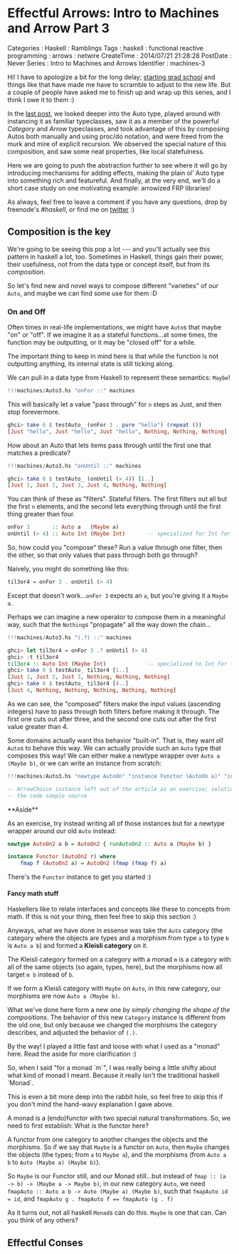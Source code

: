 Effectful Arrows: Intro to Machines and Arrow Part 3
=================================================

Categories
:   Haskell
:   Ramblings
Tags
:   haskell
:   functional reactive programming
:   arrows
:   netwire
CreateTime
:   2014/07/21 21:28:28
PostDate
:   Never
Series
:   Intro to Machines and Arrows
Identifier
:   machines-3

Hi!  I have to apologize a bit for the long delay; [starting grad
school][chapman] and things like that have made me have to scramble to adjust
to the new life.  But a couple of people have asked me to finish up and wrap
up this series, and I think I owe it to them :)

[chapman]:http://blog.jle.im/entry/looking-forward-a-doctorate-program

In the [last post][part2], we looked deeper into the Auto type, played
around with instancing it as familiar typeclasses, saw it as a member of the
powerful *Category* and *Arrow* typeclasses, and took advantage of this by
composing Autos both manually and using proc/do notation, and were freed from
the murk and mire of explicit recursion.  We observed the special nature of
this composition, and saw some neat properties, like local statefulness.

[part2]: http://blog.jle.im/entry/auto-as-category-applicative-arrow-intro-to-machines

Here we are going to push the abstraction further to see where it will go by
introducing mechanisms for adding effects, making the plain ol' Auto type into
something rich and featureful. And finally, at the very end, we'll do a short
case study on one motivating example: arrowized FRP libraries!

As always, feel free to leave a comment if you have any questions, drop by
freenode's *#haskell*, or find me on [twitter][] :)

[twitter]: https://twitter.com/mstk "Twitter"

Composition is the key
----------------------

We're going to be seeing this pop a lot --- and you'll actually see this
pattern in haskell a lot, too.  Sometimes in Haskell, things gain their power,
their usefulness, not from the data type or concept itself, but from its
*composition*.

So let's find new and novel ways to compose different "varieties" of our
`Auto`, and maybe we can find some use for them :D

### On and Off

Often times in real-life implementations, we might have `Auto`s that maybe
"on" or "off".  If we imagine it as a stateful functions...at some times, the
function may be outputting, or it may be "closed off" for a while.

The important thing to keep in mind here is that while the function is not
outputting anything, its internal state is still ticking along.

We can pull in a data type from Haskell to represent these semantics: `Maybe`!

~~~haskell
!!!machines/Auto3.hs "onFor ::" machines
~~~

This will basically let a value "pass through" for `n` steps as Just, and then
stop forevermore.

~~~haskell
ghci> take 6 $ testAuto_ (onFor 3 . pure "hello") (repeat ())
[Just "hello", Just "hello", Just "hello", Nothing, Nothing, Nothing]
~~~

How about an Auto that lets items pass through until the first one that
matches a predicate?

~~~haskell
!!!machines/Auto3.hs "onUntil ::" machines
~~~

~~~haskell
ghci> take 6 $ testAuto_ (onUntil (> 4)) [1..]
[Just 1, Just 2, Just 3, Just 4, Nothing, Nothing]
~~~

You can think of these as "filters".  Stateful filters.  The first filters out
all but the first `n` elements, and the second lets everything through until
the first thing greater than four.

~~~haskell
onFor 3       :: Auto a   (Maybe a)
onUntil (> 4) :: Auto Int (Maybe Int)       -- specialized for Int for fun
~~~

So, how could you "compose" these?  Run a value through one filter, then the
other, so that only values that pass through both go through?

Naively, you might do something like this:

~~~haskell
til3or4 = onFor 3 . onUntil (> 4)
~~~

Except that doesn't work...`onFor 3` expects an `a`, but you're giving it a
`Maybe a`.

Perhaps we can imagine a new operator to compose them in a meaningful way,
such that the `Nothing`s "propagate" all the way down the chain...


~~~haskell
!!!machines/Auto3.hs "(.?) ::" machines
~~~

~~~haskell
ghci> let til3or4 = onFor 3 .? onUntil (> 4)
ghci> :t til3or4
til3or4 :: Auto Int (Maybe Int)             -- specialized to Int for fun
ghci> take 6 $ testAuto_ til3or4 [1..]
[Just 1, Just 2, Just 3, Nothing, Nothing, Nothing]
ghci> take 6 $ testAuto_ til3or4 [4..]
[Just 4, Nothing, Nothing, Nothing, Nothing, Nothing]
~~~

As we can see, the "composed" filters make the input values (ascending
integers) have to pass through both filters before making it through.  The
first one cuts out after three, and the second one cuts out after the first
value greater than 4.

Some domains actually want this behavior "built-in".  That is, they want *all*
`Auto`s to behave this way.  We can actually provide such an `Auto` type that
composes this way!  We can either make a newtype wrapper over
`Auto a (Maybe b)`, or we can write an instance from scratch:

~~~haskell
!!!machines/Auto3.hs "newtype AutoOn" "instance Functor (AutoOn a)" "instance Category AutoOn" "instance Arrow AutoOn" machines

-- ArrowChoice instance left out of the article as an exercise; solution is in
-- the code sample source
~~~

<div class="note">
**Aside**

As an exercise, try instead writing all of those instances but for a newtype
wrapper around our old `Auto` instead:

~~~haskell
newtype AutoOn2 a b = AutoOn2 { runAutoOn2 :: Auto a (Maybe b) }

instance Functor (AutoOn2 r) where
    fmap f (AutoOn2 a) = AutoOn2 (fmap (fmap f) a)
~~~

There's the `Functor` instance to get you started :)
</div>

#### Fancy math stuff

Haskellers like to relate interfaces and concepts like these to concepts from
math.  If this is not your thing, then feel free to skip this section :)

Anyways, what we have done in essense was take the `Auto` category (the
category where the objects are types and a morphism from type `a` to type `b`
is `Auto a b`) and formed a **Kleisli category** on it.

The Kleisli category formed on a category with a monad `m` is a category with
all of the same objects (so again, types, here), but the morphisms now all
target `m b` instead of `b`.

If we form a Kleisli category with `Maybe` on `Auto`, in this new category,
our morphisms are now `Auto a (Maybe b)`.

What we've done here form a new one by *simply changing the shape of the
compositions*.  The behavior of this new `Category` instance is different from
the old one, but only because we changed the morphisms the category describes,
and adjusted the behavior of `(.)`.

By the way!  I played a little fast and loose with what I used as a "monad"
here.  Read the aside for more clarification :)

<div class="note">
So, when I said "for a monad `m`", I was really being a little shifty about
what kind of monad I meant.  Because it really isn't the traditional haskell
`Monad`.

This is even a bit more deep into the rabbit hole, so feel free to skip this
if you don't mind the hand-wavy explanation I gave above.

A monad is a (endo)functor with two special natural transformations.  So, we
need to first establish: What is the functor here?

A functor from one category to another changes the objects and the morphisms.
So if we say that `Maybe` is a functor on `Auto`, then `Maybe` changes the
objects (the types; from `a` to `Maybe a`), and the morphisms (from `Auto a b`
to `Auto (Maybe a) (Maybe b)`).

So `Maybe` is our Functor still, and our Monad still...but instead of
`fmap :: (a -> b) -> (Maybe a -> Maybe b)`, in our new category `Auto`, we
need `fmapAuto :: Auto a b -> Auto (Maybe a) (Maybe b)`, such that `fmapAuto
id = id`, and `fmapAuto g . fmapAuto f == fmapAuto (g . f)`

As it turns out, not all haskell `Monad`s can do this.  `Maybe` is one that
can.  Can you think of any others?
</div>

Effectful Conses
----------------









<!-- We saw earlier --- sure, `Auto` is nice.  But when we define composition, we -->
<!-- changed the game up a lot.  Sure, `Maybe` is nice, but when we learn how to -->
<!-- compose `a -> Maybe b` functions, everything is changed.  `IO` as a data type -->
<!-- is a great idea.  But the ability to compose `a -> IO b`'s was what changed -->
<!-- the world.[^changedworld] -->

<!-- [^changedworld]: We're still waiting on this one, admittedly :) -->

<!-- If you've been using Haskell for even a little amount of time, you might -->
<!-- notice that often, the same "type" can be composed in different ways. -->

<!-- For example, how can you compose a function that returns `IO (Maybe b)`? -->

<!-- Well, you can imagine composing `Maybe a -> IO (Maybe b)`'s, which is what -->
<!-- `IO`'s `Monad` instance gives you.  Or, you can imagine composing `a -> IO -->
<!-- (Maybe b)`'s. -->




<!-- When -->
<!-- the composition operator is from a typeclass, we can use newt -->

<!-- Thanks to [abstractions like Functor, Monad, and Applicative][ode], we are -->
<!-- able to compose and manipulate "effectful functions".  It can be argued that -->
<!-- this ability (of composition and modification) really makes effects something -->
<!-- we can meaningfully work with in Haskell, and gives them their richness. -->

<!-- [ode]: http://blog.jle.im/entry/inside-my-world-ode-to-functor-and-monad -->

<!-- Indeed, many problems in Haskell can be solved not by asking, "how should my -->
<!-- function behave?", but "how should my functions *compose*"?  Indeed, the power -->
<!-- of `Maybe` is often revealed only in meaningful compositions of `a -> Maybe -->
<!-- b`'s. -->

<!-- Well hey, if `a -> Maybe b` is useful...hey, remember that we *are* in a -->
<!-- series about `Auto`, which is like "a generalization of `(->)`" in a way. -->
<!-- Let's see how we could compose `Auto a (Maybe b)` :D -->

<!-- Inhibition -->
<!-- ---------- -->

<!-- So, with -->

<!-- One of the most fascinating parts of Haskell is the mechanisms by which we -->
<!-- take ordinary functions and manipulate them into representing "effects". -->
<!-- Things like IO actions, stateful transitions, logging, failure, error -->
<!-- propagation.  Overall, they provide us with a much richer toolset for -->
<!-- describing functions and function composition. -->

<!-- The "magic", however, is in the *composition* of these functions.  And their -->
<!-- modification, combination, etc. with respect to these effects.  Haskell's -->
<!-- category-theory inspired abstractions give us a way to work with "effectful" -->
<!-- functions in a way that respect and preserve their semantic meaning. -->

<!-- For example, a commonly cited effect is "the ability to do IO".  In Haskell, -->
<!-- nothing does IO.  Instead, you have a data structure (no different than any -->
<!-- ADT you could cook up yourself) that represents computer instructions. -->

<!-- ~~~haskell -->
<!-- getLine  :: IO String -->
<!-- putStrLn :: String -> IO () -->
<!-- ~~~ -->

<!-- `getLine` is just a normal data structure, and so is `putStrLn`. -->

<!-- However, with Functor, Applicative, and Monad, we have the ability to "treat -->
<!-- an `IO String` like a `String`", and abstract away the effect.  If we wanted -->
<!-- to `getLength`, an IO action that gets input and returns the length, we can -->
<!-- use `fmap`: -->

<!-- ~~~haskell -->
<!-- getLength :: IO Int -->
<!-- getLength = fmap length getLine -->
<!-- ~~~ -->

<!-- If we wanted to put the string that we just retrieved, we can use `(=<<)`: -->

<!-- ~~~haskell -->
<!-- echo :: IO () -->
<!-- echo = putStrLn =<< getLine -->
<!-- ~~~ -->







<!-- Fancy Bells And Whistles -->
<!-- ------------------------ -->

<!-- ### Adding Inhibition -->

<!-- ### Inhibition with a value -->

<!-- ### Over a Monad -->

<!-- ### Samples -->

<!-- Functional Reactive Programming and Continuous Time -->
<!-- --------------------------------------------------- -->

<!-- ### Continuous Time -->

<!-- ### Denotative semantics -->

<!-- ### The Model -->

<!-- Adding Time -->
<!-- ----------- -->

<!-- ### Samples -->

<!-- ### Preserving continuous time -->

<!-- All together -->
<!-- ------------ -->

<!-- Looking forward -->
<!-- --------------- -->



